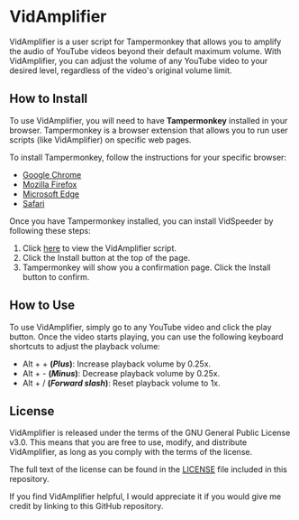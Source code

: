 # VidAmplifier
VidAmplifier is a user script for Tampermonkey that allows you to amplify the audio of YouTube videos beyond their default maximum volume. With VidAmplifier, you can adjust the volume of any YouTube video to your desired level, regardless of the video's original volume limit.

## How to Install
To use VidAmplifier, you will need to have **Tampermonkey** installed in your browser. Tampermonkey is a browser extension that allows you to run user scripts (like VidAmplifier) on specific web pages.

To install Tampermonkey, follow the instructions for your specific browser:

- [Google Chrome](https://www.tampermonkey.net/index.php?ext=dhdg&browser=chrome)
- [Mozilla Firefox](https://www.tampermonkey.net/index.php?ext=dhdg&browser=firefox)
- [Microsoft Edge](https://www.tampermonkey.net/index.php?ext=dhdg&browser=edge)
- [Safari](https://www.tampermonkey.net/index.php?ext=dhdg&browser=safari)

Once you have Tampermonkey installed, you can install VidSpeeder by following these steps:
1. Click [here](https://greasyfork.org/es/scripts/465890-vidamplifier) to view the VidAmplifier script.
2. Click the Install button at the top of the page.
3. Tampermonkey will show you a confirmation page. Click the Install button to confirm.

## How to Use
To use VidAmplifier, simply go to any YouTube video and click the play button. Once the video starts playing, you can use the following keyboard shortcuts to adjust the playback volume:

- Alt + + **(*Plus*)**: Increase playback volume by 0.25x.
- Alt + - **(*Minus*)**: Decrease playback volume by 0.25x.
- Alt + / **(*Forward slash*)**: Reset playback volume to 1x.

## License
VidAmplifier is released under the terms of the GNU General Public License v3.0. This means that you are free to use, modify, and distribute VidAmplifier, as long as you comply with the terms of the license.

The full text of the license can be found in the [LICENSE](https://github.com/DemianAdam/VidAmplifier/blob/main/LICENSE) file included in this repository.

If you find VidAmplifier helpful, I would appreciate it if you would give me credit by linking to this GitHub repository.
